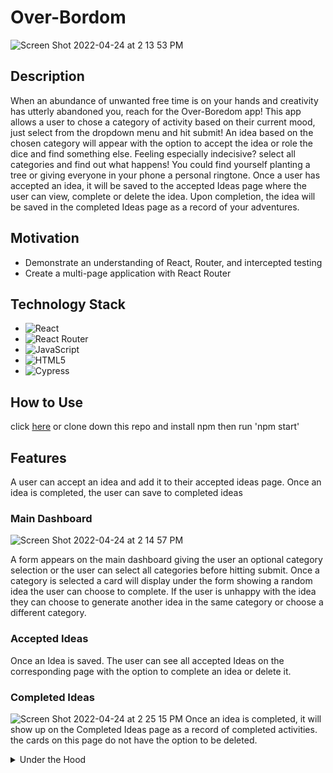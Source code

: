 

# Over-Bordom
![Screen Shot 2022-04-24 at 2 13 53 PM](https://user-images.githubusercontent.com/48331256/164994824-d752cf8f-2253-423a-aff6-4ab18b22230b.png)



## Description

When an abundance of unwanted free time is on your hands and creativity has utterly abandoned you, reach for the Over-Boredom app! This app allows a user to chose a category of activity based on their current mood, just select from the dropdown menu and hit submit! An idea based on the chosen category will appear with the option to accept the idea or role the dice and find something else. Feeling especially indecisive? select all categories and find out what happens! You could find yourself planting a tree or giving everyone in your phone a personal ringtone. Once a user has accepted an idea, it will be saved to the accepted Ideas page where the user can view, complete or delete the idea. Upon completion, the idea will be saved in the completed Ideas page as a record of your adventures.

## Motivation
- Demonstrate an understanding of React, Router, and intercepted testing
- Create a multi-page application with React Router

## Technology Stack
- ![React](https://img.shields.io/badge/react-%2320232a.svg?style=for-the-badge&logo=react&logoColor=%2361DAFB)
- ![React Router](https://img.shields.io/badge/React_Router-CA4245?style=for-the-badge&logo=react-router&logoColor=white)
- ![JavaScript](https://img.shields.io/badge/javascript-%23323330.svg?style=for-the-badge&logo=javascript&logoColor=%23F7DF1E)
- ![HTML5](https://img.shields.io/badge/html5-%23E34F26.svg?style=for-the-badge&logo=html5&logoColor=white)
- ![Cypress](https://img.shields.io/badge/-cypress-%23E5E5E5?style=for-the-badge&logo=cypress&logoColor=058a5e)

## How to Use
click [here](https://kammon10.github.io/Over-Bordom)
or clone down this repo and install npm
then run 'npm start'

## Features
A user can accept an idea and add it to their accepted ideas page. Once an idea is completed, the user can save to completed ideas
### Main Dashboard
![Screen Shot 2022-04-24 at 2 14 57 PM](https://user-images.githubusercontent.com/48331256/164994865-0d8c72de-61c7-4aaa-ae44-18b7f8ab5792.png)

A form appears on the main dashboard giving the user an optional category selection or the user can select all categories
before hitting submit. Once a category is selected a card will display under the form showing a random idea the user can choose to complete. If the user is unhappy with the idea they can choose to generate another idea in the same category or 
choose a different category.


### Accepted Ideas
Once an Idea is saved. The user can see all accepted Ideas on the corresponding page with the option to complete an idea
or delete it. 

### Completed Ideas
![Screen Shot 2022-04-24 at 2 25 15 PM](https://user-images.githubusercontent.com/48331256/164995151-119db0d8-c744-40d1-8728-91812b03774b.png)
Once an idea is completed, it will show up on the Completed Ideas page as a record of completed activities. the cards on this page do not have the option to be deleted.

<details>
  <summary>Under the Hood</summary>
  an idea retrieved using the fetch API and on 'submit'
</br>

### Testing

Rec-Me is fully end-to-end tested with Cypress. URLs are tested and network requests are stubbed.
